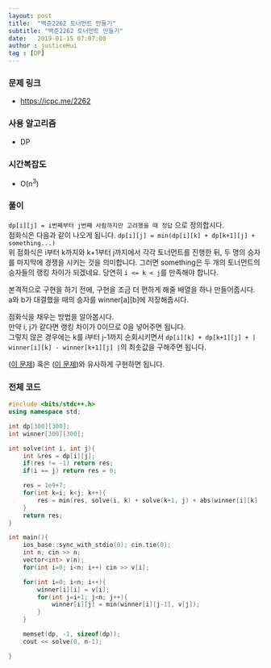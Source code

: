```yaml
---
layout: post
title:  "백준2262 토너먼트 만들기"
subtitle: "백준2262 토너먼트 만들기"
date:   2019-01-15 07:07:00
author : justiceHui
tag : [DP]
---
```


### 문제 링크
* https://icpc.me/2262

### 사용 알고리즘
* DP

### 시간복잡도
* O(n<sup>3</sup>)

### 풀이
`dp[i][j] = i번째부터 j번째 사람까지만 고려했을 때 정답` 으로 정의합시다.<br>
점화식은 다음과 같이 나오게 됩니다. `dp[i][j] = min(dp[i][k] + dp[k+1][j] + something...)`<br>
위 점화식은 i부터 k까지와 k+1부터 j까지에서 각각 토너먼트를 진행한 뒤, 두 명의 승자를 마지막에 경쟁을 시키는 것을 의미합니다. 그러면 something은 두 개의 토너먼트의 승자들의 랭킹 차이가 되겠네요. 당연히 `i <= k < j`를 만족해야 합니다.

본격적으로 구현을 하기 전에, 구현을 조금 더 편하게 해줄 배열을 하나 만들어줍시다.<br>
a와 b가 대결했을 때의 승자를 winner[a][b]에 저장해줍시다.

점화식을 채우는 방법을 알아봅시다.<br>
만약 i, j가 같다면 랭킹 차이가 0이므로 0을 넣어주면 됩니다.<br>
그렇지 않은 경우에는 k를 i부터 j-1까지 순회시키면서 `dp[i][k] + dp[k+1][j] + | winner[i][k] - winner[k+1][j] |`의 최솟값을 구해주면 됩니다.

(<a href = "https://justicehui.github.io/2019/01/02/BOJ11066.html">이 문제</a>) 혹은 (<a href = "https://justicehui.github.io/2018/10/28/BOJ11049.html">이 문제</a>)와 유사하게 구현하면 됩니다.

### 전체 코드
```cpp
#include <bits/stdc++.h>
using namespace std;

int dp[300][300];
int winner[300][300];

int solve(int i, int j){
	int &res = dp[i][j];
	if(res != -1) return res;
	if(i == j) return res = 0;

	res = 1e9+7;
	for(int k=i; k<j; k++){
		res = min(res, solve(i, k) + solve(k+1, j) + abs(winner[i][k] - winner[k+1][j]));
	}
	return res;
}

int main(){
	ios_base::sync_with_stdio(0); cin.tie(0);
	int n; cin >> n;
	vector<int> v(n);
	for(int i=0; i<n; i++) cin >> v[i];

	for(int i=0; i<n; i++){
		winner[i][i] = v[i];
		for(int j=i+1; j<n; j++){
			winner[i][j] = min(winner[i][j-1], v[j]);
		}
	}

	memset(dp, -1, sizeof(dp));
	cout << solve(0, n-1);

}
```
